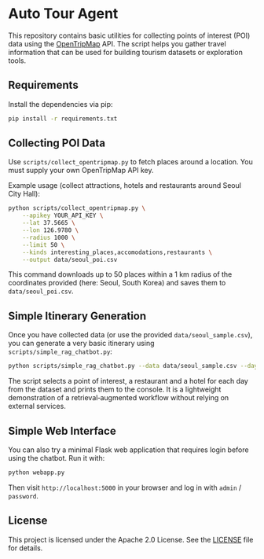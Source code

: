 # Auto Tour Agent

This repository contains basic utilities for collecting points of interest (POI) data using the [OpenTripMap](https://opentripmap.io/product) API. The script helps you gather travel information that can be used for building tourism datasets or exploration tools.

## Requirements

Install the dependencies via pip:

```bash
pip install -r requirements.txt
```

## Collecting POI Data

Use `scripts/collect_opentripmap.py` to fetch places around a location. You must supply your own OpenTripMap API key.

Example usage (collect attractions, hotels and restaurants around Seoul City Hall):

```bash
python scripts/collect_opentripmap.py \
    --apikey YOUR_API_KEY \
    --lat 37.5665 \
    --lon 126.9780 \
    --radius 1000 \
    --limit 50 \
    --kinds interesting_places,accomodations,restaurants \
    --output data/seoul_poi.csv
```

This command downloads up to 50 places within a 1 km radius of the coordinates provided (here: Seoul, South Korea) and saves them to `data/seoul_poi.csv`.

## Simple Itinerary Generation

Once you have collected data (or use the provided `data/seoul_sample.csv`), you can
generate a very basic itinerary using `scripts/simple_rag_chatbot.py`:

```bash
python scripts/simple_rag_chatbot.py --data data/seoul_sample.csv --days 2
```

The script selects a point of interest, a restaurant and a hotel for each day from
the dataset and prints them to the console. It is a lightweight demonstration of a
retrieval‐augmented workflow without relying on external services.

## Simple Web Interface

You can also try a minimal Flask web application that requires login before using
the chatbot. Run it with:

```bash
python webapp.py
```

Then visit `http://localhost:5000` in your browser and log in with `admin` / `password`.

## License

This project is licensed under the Apache 2.0 License. See the [LICENSE](LICENSE) file for details.
